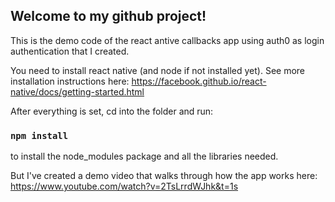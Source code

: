 ## Welcome to my github project!

This is the demo code of the react antive callbacks app using auth0 as login authentication that I created.

You need to install react native (and node if not installed yet). See more installation instructions here: https://facebook.github.io/react-native/docs/getting-started.html

After everything is set, cd into the folder and run:

### `npm install`

to install the node_modules package and all the libraries needed.

But I've created a demo video that walks through how the app works here: https://www.youtube.com/watch?v=2TsLrrdWJhk&t=1s
